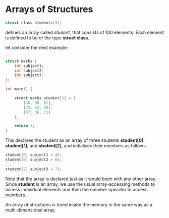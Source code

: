 # Arrays of Structures

```c
struct class students[3];
```

defines an array called *student*, that consists of 100 elements. Each element is defined to be of the type **struct class**.

let consider the next example:

```c

struct marks {
    int subject1;
    int subject2;
    int subject3;
};

int main() {

    struct marks student[3] = {
        {45, 58, 81},
        {75, 53, 69},
        {57, 36, 71}
    };

    return 1;
}
```

This declares the student as an array of three students **student[0]**, **student[1]**, and **student[2]**, and initializes their members as follows:

```c
student[0].subject1 = 45;
student[0].subject2 = 65;
...
student[2].subject3 = 71;
```

Note that the array is declared just as it would been with any other array. Since **student** is an array, we use the usual array-accessing methods to access individual elements and then the member operator to access members.

An array of structures is tored inside the memory in the same way as a multi-dimensional array.